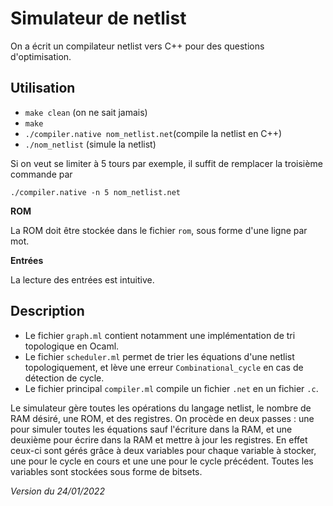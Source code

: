 # **Simulateur de netlist**
On a écrit un compilateur netlist vers C++ pour des questions d'optimisation.

## **Utilisation**

- `make clean` (on ne sait jamais)
- `make`
- `./compiler.native nom_netlist.net`(compile la netlist en C++)
- `./nom_netlist` (simule la netlist)

Si on veut se limiter à 5 tours par exemple, il suffit de remplacer la troisième commande par 

`./compiler.native -n 5 nom_netlist.net`


**ROM**

La ROM doit être stockée dans le fichier `rom`, sous forme d'une ligne par mot.

**Entrées**

La lecture des entrées est intuitive.

## **Description**

- Le fichier `graph.ml` contient notamment une implémentation de tri topologique en Ocaml.
- Le fichier `scheduler.ml` permet de trier les équations d'une netlist topologiquement, et lève une erreur `Combinational_cycle` en cas de détection de cycle.
- Le fichier principal `compiler.ml` compile un fichier `.net` en un fichier `.c`.

Le simulateur gère toutes les opérations du langage netlist, le nombre de RAM désiré, une ROM, et des registres. On procède en deux passes : une pour simuler toutes les équations sauf l'écriture dans la RAM, et une deuxième pour écrire dans la RAM et mettre à jour les registres. En effet ceux-ci sont gérés grâce à deux variables pour chaque variable à stocker, une pour le cycle en cours et une une pour le cycle précédent. Toutes les variables sont stockées sous forme de bitsets.


_Version du 24/01/2022_
